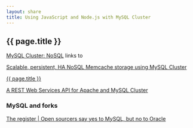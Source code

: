 ```yaml
---
layout: share
title: Using JavaScript and Node.js with MySQL Cluster
---
```


## {{ page.title }}

[MySQL Cluster: NoSQL](http://www.mysql.com/products/cluster/nosql.html) links to

[Scalable, persistent, HA NoSQL Memcache storage using MySQL Cluster ](http://www.clusterdb.com/mysql-cluster/scalabale-persistent-ha-nosql-memcache-storage-using-mysql-cluster/)

[{{ page.title }}](http://www.clusterdb.com/mysql/mysql-cluster-with-node-js/)

[A REST Web Services API for Apache and MySQL Cluster](http://code.google.com/p/mod-ndb/)

### MySQL and forks

[The register | Open sourcers say yes to MySQL, but no to Oracle](http://www.theregister.co.uk/2013/02/06/oracle_mysql_56_vs_mariadb/page2.html)